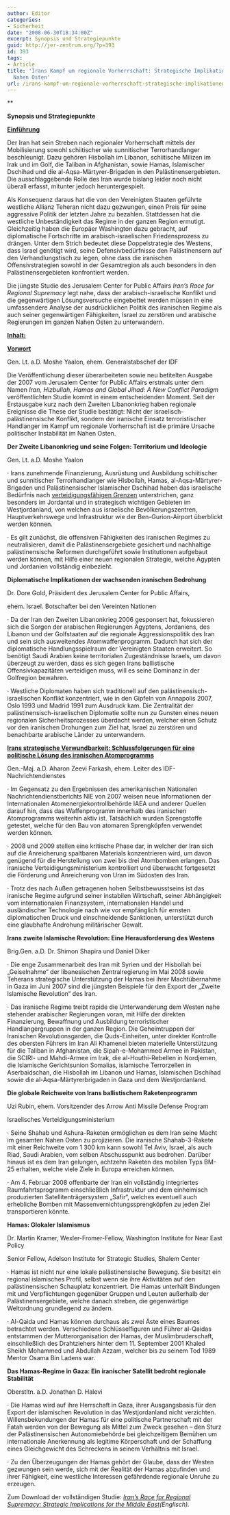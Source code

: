 ```yaml
---
author: Editor
categories:
- Sicherheit
date: "2008-06-30T18:34:00Z"
excerpt: Synopsis und Strategiepunkte
guid: http://jer-zentrum.org/?p=393
id: 393
tags:
- Article
title: 'Irans Kampf um regionale Vorherrschaft: Strategische Implikationen für den
  Nahen Osten'
url: /irans-kampf-um-regionale-vorherrschaft-strategische-implikationen-fur-den-nahen-osten/
---
```



**



**Synopsis und Strategiepunkte**



**[Einführung]("http://jer-zentrum.org/ViewArticle.aspx?ArticleId=145")**



Der Iran hat sein Streben nach regionaler Vorherrschaft mittels der Mobilisierung sowohl schiitischer wie sunnitischer Terrorhandlanger beschleunigt. Dazu gehören Hisbollah im Libanon, schiitische Milizen im Irak und im Golf, die Taliban in Afghanistan, sowie Hamas, Islamischer Dschihad und die al-Aqsa-Märtyrer-Brigaden in den Palästinensergebieten. Die ausschlaggebende Rolle des Iran wurde bislang leider noch nicht überall erfasst, mitunter jedoch heruntergespielt.

 

Als Konsequenz daraus hat die von den Vereinigten Staaten geführte westliche Allianz Teheran nicht dazu gezwungen, einen Preis für seine aggressive Politik der letzten Jahre zu bezahlen. Stattdessen hat die westliche Unbeständigkeit das Regime in der ganzen Region ermutigt. Gleichzeitig haben die Europäer Washington dazu gebracht, auf diplomatische Fortschritte im arabisch-israelischen Friedensprozess zu drängen. Unter dem Strich bedeutet diese Doppelstrategie des Westens, dass Israel genötigt wird, seine Defensivbedürfnisse den Palästinensern auf den Verhandlungstisch zu legen, ohne dass die iranischen Offensivstrategien sowohl in der Gesamtregion als auch besonders in den Palästinensergebieten konfrontiert werden.

 

Die jüngste Studie des Jerusalem Center for Public Affairs *Iran’s Race for Regional Supremacy* legt nahe, dass der arabisch-israelische Konflikt und die gegenwärtigen Lösungsversuche eingebettet werden müssen in eine umfassendere Analyse der ausdrücklichen Politik des iranischen Regime als auch seiner gegenwärtigen Fähigkeiten, Israel zu zerstören und arabische Regierungen im ganzen Nahen Osten zu unterwandern.

 

**<u>Inhalt:</u>**


**[Vorwort]("http://jer-zentrum.org/ViewArticle.aspx?ArticleId=145")**



Gen. Lt. a.D. Moshe Yaalon, ehem. Generalstabschef der IDF






Die Veröffentlichung dieser überarbeiteten sowie neu betitelten Ausgabe der 2007 vom Jerusalem Center for Public Affairs erstmals unter dem Namen *Iran, Hizbullah, Hamas and Global Jihad: A New Conflict Paradigm* veröffentlichten Studie kommt in einem entscheidenden Moment. Seit der Erstausgabe kurz nach dem Zweiten Libanonkrieg haben regionale Ereignisse die These der Studie bestätigt: Nicht der israelisch-palästinensische Konflikt, sondern der iranische Einsatz terroristischer Handlanger im Kampf um regionale Vorherrschaft ist die primäre Ursache politischer Instabilität im Nahen Osten.


**Der Zweite Libanonkrieg und seine Folgen: Territorium und Ideologie**

 

Gen. Lt. a.D. Moshe Yaalon

 

· Irans zunehmende Finanzierung, Ausrüstung und Ausbildung schiitischer und sunnitischer Terrorhandlanger wie Hisbollah, Hamas, al-Aqsa-Märtyrer-Brigaden und Palästinensischer Islamischer Dschihad haben das israelische Bedürfnis nach [verteidigungsfähigen Grenzen]("http://jer-zentrum.org/ViewArticle.aspx?ArticleId=135") unterstrichen, ganz besonders im Jordantal und in strategisch wichtigen Gebieten im Westjordanland, von welchen aus israelische Bevölkerungszentren, Hauptverkehrswege und Infrastruktur wie der Ben-Gurion-Airport überblickt werden können.

· Es gilt zunächst, die offensiven Fähigkeiten des iranischen Regimes zu neutralisieren, damit die Palästinensergebiete gesichert und nachhaltige palästinensische Reformen durchgeführt sowie Institutionen aufgebaut werden können, mit Hilfe einer neuen regionalen Strategie, welche Ägypten und Jordanien vollständig einbezieht.

 

 

**Diplomatische Implikationen der wachsenden iranischen Bedrohung**



Dr. Dore Gold, Präsident des Jerusalem Center for Public Affairs, 

ehem. Israel. Botschafter bei den Vereinten Nationen

 

· Da der Iran den Zweiten Libanonkrieg 2006 gesponsert hat, fokussieren sich die Sorgen der arabischen Regierungen Ägyptens, Jordaniens, des Libanon und der Golfstaaten auf die regionale Aggressionspolitik des Iran und sein sich ausweitendes Atomwaffenprogramm. Dadurch hat sich der diplomatische Handlungsspielraum der Vereinigten Staaten erweitert. So benötigt Saudi Arabien keine territorialen Zugeständnisse Israels, um davon überzeugt zu werden, dass es sich gegen Irans ballistische Offensivkapazitäten verteidigen muss, will es seine Dominanz in der Golfregion bewahren.

· Westliche Diplomaten haben sich traditionell auf den palästinensisch-israelischen Konflikt konzentriert, wie in den Gipfeln von Annapolis 2007, Oslo 1993 und Madrid 1991 zum Ausdruck kam. Die Zentralität der palästinensisch-israelischen Diplomatie sollte nun zu Gunsten eines neuen regionalen Sicherheitsprozesses überdacht werden, welcher einen Schutz vor den iranischen Drohungen zum Ziel hat, Israel zu zerstören und benachbarte arabische Länder zu unterwandern.

 

 

**[Irans strategische Verwundbarkeit: Schlussfolgerungen für eine politische Lösung des iranischen Atomprogramms]("http://jer-zentrum.org/ViewArticle.aspx?ArticleId=149")**

 

Gen.-Maj. a.D. Aharon Zeevi Farkash, ehem. Leiter des IDF-Nachrichtendienstes

 

· Im Gegensatz zu den Ergebnissen des amerikanischen Nationalen Nachrichtendienstberichts NIE von 2007 weisen neue Informationen der Internationalen Atomenergiekontrollbehörde IAEA und anderer Quellen darauf hin, dass das Waffenprogramm innerhalb des iranischen Atomprogramms weiterhin aktiv ist. Tatsächlich wurden Sprengstoffe getestet, welche für den Bau von atomaren Sprengköpfen verwendet werden können.

· 2008 und 2009 stellen eine kritische Phase dar, in welcher der Iran sich auf die Anreicherung spaltbaren Materials konzentrieren wird, um davon genügend für die Herstellung von zwei bis drei Atombomben erlangen. Das iranische Verteidigungsministerium kontrolliert und überwacht fortgesetzt die Förderung und Anreicherung von Uran im Südosten des Iran.

· Trotz des nach Außen getragenen hohen Selbstbewusstseins ist das iranische Regime aufgrund seiner instabilen Wirtschaft, seiner Abhängigkeit vom internationalen Finanzsystem, internationalen Handel und ausländischer Technologie nach wie vor empfänglich für ernsten diplomatischen Druck und einschneidende Sanktionen, unterstützt durch eine glaubhafte Androhung militärischer Gewalt.

 

 

**Irans zweite Islamische Revolution: Eine Herausforderung des Westens**

 

Brig.Gen. a.D. Dr. Shimon Shapira und Daniel Diker

 

· Die enge Zusammenarbeit des Iran mit Syrien und der Hisbollah bei „Geiselnahme“ der libanesischen Zentralregierung im Mai 2008 sowie Teherans strategische Unterstützung der Hamas bei ihrer Machtübernahme in Gaza im Juni 2007 sind die jüngsten Beispiele für den Export der „Zweite Islamische Revolution“ des Iran.

· Das iranische Regime treibt rapide die Unterwanderung dem Westen nahe stehender arabischer Regierungen voran, mit Hilfe der direkten Finanzierung, Bewaffnung und Ausbildung terroristischer Handlangergruppen in der ganzen Region. Die Geheimtruppen der Iranischen Revolutionsgarden, die Quds-Einheiten, unter direkter Kontrolle des obersten Führers im Iran Ali Khamenei bieten materielle Unterstützung für die Taliban in Afghanistan, die Sipah-e-Mohammed Armee in Pakistan, die SCIRI- und Mahdi-Armee im Irak, die al-Houthi-Rebellen in Nordjemen, die Islamische Gerichtsunion Somalias, islamische Terrorzellen in Aserbaidschan, die Hisbollah im Libanon und Hamas, Islamischen Dschihad sowie die al-Aqsa-Märtyrerbrigaden in Gaza und dem Westjordanland. 

 

 

**Die globale Reichweite von Irans ballistischem Raketenprogramm**

 

Uzi Rubin, ehem. Vorsitzender des Arrow Anti Missile Defense Program

Israelisches Verteidigungsministerium

 

· Seine Shahab und Ashura-Raketen ermöglichen es dem Iran seine Macht im gesamten Nahen Osten zu projizieren. Die iranische Shahab-3-Rakete mit einer Reichweite vom 1 300 km kann sowohl Tel Aviv, Israel, als auch Riad, Saudi Arabien, vom selben Abschusspunkt aus bedrohen. Darüber hinaus ist es dem Iran gelungen, achtzehn Raketen des mobilen Typs BM-25 erhalten, welche viele Ziele in Europa erreichen können.

· Am 4. Februar 2008 offenbarte der Iran ein vollständig integriertes Raumfahrtsprogramm einschließlich Infrastruktur und dem einheimisch produzierten Satellitenträgersystem „Safir“, welches eventuell auch erhebliche Bomben mit Massenvernichtungssprengköpfen zu jeden Ziel transportieren könnte.

 

 

**Hamas: Glokaler Islamismus**



Dr. Martin Kramer, Wexler-Fromer-Fellow, Washington Institute for Near East Policy

Senior Fellow, Adelson Institute for Strategic Studies, Shalem Center

 

· Hamas ist nicht nur eine lokale palästinensische Bewegung. Sie besitzt ein regional islamisches Profil, selbst wenn sie ihre Aktivitäten auf den palästinensischen Schauplatz konzentriert. Die Hamas unterhält Bindungen mit und Verpflichtungen gegenüber Gruppen und Leuten außerhalb der Palästinensergebiete, welche danach streben, die gegenwärtige Weltordnung grundlegend zu ändern.

· Al-Qaida und Hamas können durchaus als zwei Äste eines Baumes betrachtet werden. Verschiedene Schlüsselfiguren und Führer al-Qaidas entstammen der Mutterorganisation der Hamas, der Muslimbruderschaft, einschließlich des Drahtziehers hinter dem 11. September 2001 Khaled Sheikh Mohammed und Abdullah Azzam, welcher bis zu seinem Tod 1989 Mentor Osama Bin Ladens war.

 

 



**Das Hamas-Regime in Gaza: Ein iranischer Satellit bedroht regionale Stabilität**



Oberstltn. a.D. Jonathan D. Halevi

 

 

· Die Hamas wird auf ihre Herrschaft in Gaza, ihrer Ausgangsbasis für den Export der islamischen Revolution in das Westjordanland nicht verzichten. Willensbekundungen der Hamas für eine politische Partnerschaft mit der Fatah werden von der Bewegung als Mittel zum Zweck gesehen – den Sturz der Palästinensischen Autonomiebehörde bei gleichzeitigem Bemühen um internationale Anerkennung als legitime Körperschaft und der Schaffung eines Gleichgewicht des Schreckens in seinem Verhältnis mit Israel.

· Zu den Überzeugungen der Hamas gehört der Glaube, dass der Westen gezwungen sein werde, sich mit der Realität der Hamas abzufinden und ihrer Fähigkeit, eine westliche Interessen gefährdende regionale Unruhe zu erzeugen.

 

 

 

Zum Download der vollständigen Studie: *[Iran’s Race for Regional Supremacy: Strategic Implications for the Middle East]("http://www.jcpa.org/text/iran2-june08.pdf")(Englisch).*

